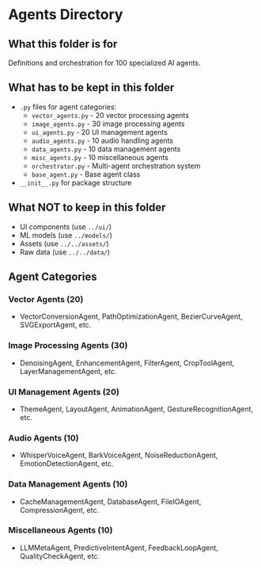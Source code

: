 # Agents Directory

## What this folder is for
Definitions and orchestration for 100 specialized AI agents.

## What has to be kept in this folder
- `.py` files for agent categories:
  - `vector_agents.py` - 20 vector processing agents
  - `image_agents.py` - 30 image processing agents  
  - `ui_agents.py` - 20 UI management agents
  - `audio_agents.py` - 10 audio handling agents
  - `data_agents.py` - 10 data management agents
  - `misc_agents.py` - 10 miscellaneous agents
  - `orchestrator.py` - Multi-agent orchestration system
  - `base_agent.py` - Base agent class
- `__init__.py` for package structure

## What NOT to keep in this folder
- UI components (use `../ui/`)
- ML models (use `../models/`)
- Assets (use `../../assets/`)
- Raw data (use `../../data/`)

## Agent Categories

### Vector Agents (20)
- VectorConversionAgent, PathOptimizationAgent, BezierCurveAgent, SVGExportAgent, etc.

### Image Processing Agents (30)
- DenoisingAgent, EnhancementAgent, FilterAgent, CropToolAgent, LayerManagementAgent, etc.

### UI Management Agents (20)
- ThemeAgent, LayoutAgent, AnimationAgent, GestureRecognitionAgent, etc.

### Audio Agents (10)
- WhisperVoiceAgent, BarkVoiceAgent, NoiseReductionAgent, EmotionDetectionAgent, etc.

### Data Management Agents (10)
- CacheManagementAgent, DatabaseAgent, FileIOAgent, CompressionAgent, etc.

### Miscellaneous Agents (10)
- LLMMetaAgent, PredictiveIntentAgent, FeedbackLoopAgent, QualityCheckAgent, etc.